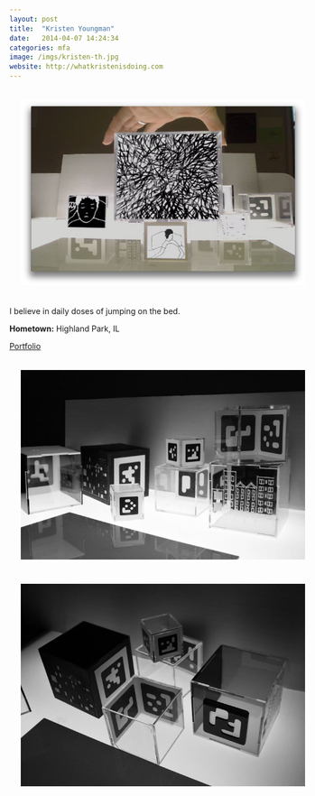 ```yaml
---
layout: post
title:  "Kristen Youngman"
date:   2014-04-07 14:24:34
categories: mfa
image: /imgs/kristen-th.jpg
website: http://whatkristenisdoing.com
---
```


<div class="row">
	<img class="img-responsive" style="padding:20px" src="/imgs/kristen-1.jpg">
</row>

<p class="lead">I believe in daily doses of jumping on the bed.</p>
<p class="lead"><b>Hometown:</b> Highland Park, IL</p>
<a href="http://whatkristenisdoing.com"><p class="lead">Portfolio</p></a>

<div class="row">
	<img class="img-responsive" style="padding:20px"  src="/imgs/kristen-2.jpg">
</row>
<div class="row">
	<img class="img-responsive"style="padding:20px"  src="/imgs/kristen-3.jpg">
</row>

